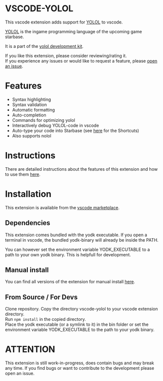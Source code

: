 # VSCODE-YOLOL

This vscode extension adds support for [YOLOL](https://wiki.starbasegame.com/index.php/YOLOL) to vscode.

[YOLOL](https://wiki.starbasegame.com/index.php/YOLOL) is the ingame programming language of the upcoming game starbase.

It is a part of the [yolol development kit](https://github.com/dbaumgarten/yodk).

If you like this extension, please consider reviewing/rating it.  
If you experience any issues or would like to request a feature, please [open an issue](https://github.com/dbaumgarten/yodk/issues/new/choose).

# Features
- Syntax highlighting
- Syntax validation
- Automatic formatting
- Auto-completion
- Commands for optimizing yolol
- Interactively debug YOLOL-code in vscode
- Auto-type your code into Starbase (see [here](https://dbaumgarten.github.io/yodk/#/vscode-instructions?id=auto-typing-into-starbase) for the Shortcuts)
- Also supports nolol

# Instructions
There are detailed instructions about the features of this extension and how to use them [here](https://dbaumgarten.github.io/yodk/#/vscode-instructions).

# Installation
This extension is available from the [vscode marketplace](https://marketplace.visualstudio.com/items?itemName=dbaumgarten.vscode-yolol).  

## Dependencies
This extension comes bundled with the yodk executable. If you open a terminal in vscode, the bundled yodk-binary will already be inside the PATH.  

You can however set the environment variable YODK_EXECUTABLE to a path to your own yodk binary. This is helpfull for development.

## Manual install
You can find all versions of the extension for manual install [here](https://github.com/dbaumgarten/yodk/releases).

## From Source / For Devs
Clone repository.
Copy the directory vscode-yolol to your vscode extension directory.  
Run ```npm install``` in the copied directory.  
Place the yodk executable (or a symlink to it) in the bin folder or set the environment variable YODK_EXECUTABLE to the path to your yodk binary.

# ATTENTION
This extension is still work-in-progress, does contain bugs and may break any time.
If you find bugs or want to contribute to the development please open an issue.
